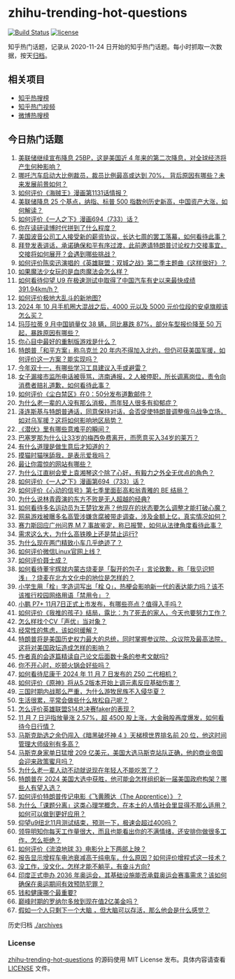 # zhihu-trending-hot-questions

[![Build Status](https://github.com/justjavac/zhihu-trending-hot-questions/workflows/ci/badge.svg?branch=master)](https://github.com/justjavac/zhihu-trending-hot-questions/actions)
[![license](https://img.shields.io/github/license/justjavac/zhihu-trending-hot-questions)](https://github.com/justjavac/zhihu-trending-hot-questions/blob/master/LICENSE)

知乎热门话题，记录从 2020-11-24
日开始的知乎热门话题。每小时抓取一次数据，按天[归档](./archives)。

## 相关项目

- [知乎热搜榜](https://github.com/justjavac/zhihu-trending-top-search)
- [知乎热门视频](https://github.com/justjavac/zhihu-trending-hot-video)
- [微博热搜榜](https://github.com/justjavac/weibo-trending-hot-search)

## 今日热门话题

<!-- BEGIN -->
<!-- 最后更新时间 Fri Nov 08 2024 11:11:56 GMT+0800 (China Standard Time) -->

1. [美联储继续宣布降息 25BP，这是美国近 4 年来的第二次降息，对全球经济将产生何种影响？](https://www.zhihu.com/question/3494577200)
1. [哪吒汽车启动大比例裁员，裁员比例最高或达到 70%， 背后原因有哪些？未来发展前景如何？](https://www.zhihu.com/question/3443156042)
1. [如何评价《海贼王》漫画第1131话情报？](https://www.zhihu.com/question/3266275013)
1. [美联储降息 25 个基点，纳指、标普 500 指数创历史新高，中国资产大涨，如何解读？](https://www.zhihu.com/question/3515967633)
1. [如何评价《一人之下》漫画694（733）话？](https://www.zhihu.com/question/3491509151)
1. [你在读研读博时代拼到了什么程度？](https://www.zhihu.com/question/2736995946)
1. [美国波音公司工人接受新的薪资协议，长达七周的罢工落幕，如何看待此事？](https://www.zhihu.com/question/3217530779)
1. [拜登发表讲话，承诺确保和平有序过渡，此前邀请特朗普讨论权力交接事宜，交接将如何展开？会遇到哪些挑战？](https://www.zhihu.com/question/3405240881)
1. [如何评价陈奕迅演唱的《英雄联盟：双城之战》第二季主题曲《这样很好》？](https://www.zhihu.com/question/3420586180)
1. [如果魔法少女玩的是血肉魔法会怎么样？](https://www.zhihu.com/question/3293709027)
1. [如何看待仰望 U9 在极速测试中取得了中国汽车有史以来最快成绩 391.94km/h？](https://www.zhihu.com/question/3477733568)
1. [如何评价极地大乱斗的新地图?](https://www.zhihu.com/question/3477859803)
1. [2024 年 10 月手机圈大混战之后，4000 元以及 5000 元价位段的安卓旗舰该怎么买？](https://www.zhihu.com/question/3440788561)
1. [玛莎拉蒂 9 月中国销量仅 38 辆，同比暴跌 87%，部分车型报价降至 50 万起，暴跌原因有哪些？](https://www.zhihu.com/question/3185351652)
1. [你心目中最好的重制版游戏是什么？](https://www.zhihu.com/question/646965708)
1. [特朗普「和平方案」称乌克兰 20 年内不得加入北约，但仍可获美国军援，如何评价这一方案？能实现吗？](https://www.zhihu.com/question/3516007517)
1. [今年双十一，有哪些学习工具建议入手或避雷？](https://www.zhihu.com/question/3491087464)
1. [女子漏接市监所电话被辱骂，济南通报，2 人被停职，所长调离岗位，责令向消费者赔礼道歉，如何看待此事？](https://www.zhihu.com/question/3426193020)
1. [如何评价《尘白禁区》在0：50分发布道歉邮件？](https://www.zhihu.com/question/3492569585)
1. [为什么老一辈的人没有那么消极，而年轻人很多有抑郁症？](https://www.zhihu.com/question/715083437)
1. [泽连斯基与特朗普通话，同意保持对话，会否促使特朗普调整俄乌战争立场，如对乌军援？这将如何影响地区局势？](https://www.zhihu.com/question/3325030046)
1. [《潜伏》里有哪些意难平的瞬间？](https://www.zhihu.com/question/636733088)
1. [巴塞罗那为什么让33岁的梅西免费离开，而愿意买入34岁的莱万？](https://www.zhihu.com/question/543894218)
1. [有什么道理是做生意后才知道的？](https://www.zhihu.com/question/318085423)
1. [摸猫时猫咪舔我，是表示爱我吗？](https://www.zhihu.com/question/665489219)
1. [最让你震惊的网站有哪些？](https://www.zhihu.com/question/20030360)
1. [为什么江直树会爱上袁湘琴这个除了心好，有毅力之外全无优点的角色？](https://www.zhihu.com/question/31900343)
1. [如何评价《一人之下》漫画第694（733）话？](https://www.zhihu.com/question/3482113658)
1. [如何评价《心动的信号》第七季里面彭高和翁青雅的 BE 结局？](https://www.zhihu.com/question/3470286214)
1. [为什么说林青霞演的东方不败是无人超越的经典?](https://www.zhihu.com/question/34508635)
1. [如何看待多名运动员为王楚钦发声？他现在的状态要怎么调整才能打破心魔？](https://www.zhihu.com/question/3450991715)
1. [网易游戏被曝多名高管涉嫌贪腐被带走调查，涉及金额上亿，真实情况如何？](https://www.zhihu.com/question/3467891260)
1. [赛力斯回应广州问界 M 7 事故鉴定，称已报警，如何从法律角度看待此事？](https://www.zhihu.com/question/3433667301)
1. [需求这么大，为什么高铁晚上还是禁止运行?](https://www.zhihu.com/question/666928738)
1. [为什么现在两门精致小车几乎绝迹了？](https://www.zhihu.com/question/359903867)
1. [如何评价微信Linux官网上线？](https://www.zhihu.com/question/3360014967)
1. [如何评价聂士成？](https://www.zhihu.com/question/60821018)
1. [如何看待董宇辉就内蒙古烧麦是「裂开的包子」言论致歉，称「我见识短浅」？烧麦在北方文化中的地位是怎样的？](https://www.zhihu.com/question/3408295069)
1. [小学生用「栓」字造词写出「栓 Q」，热梗会影响新一代的表达能力吗？该不该推行校园网络用语「禁用令」？](https://www.zhihu.com/question/3429243738)
1. [小鹏 P7+ 11月7日正式上市发布，有哪些亮点？值得入手吗？](https://www.zhihu.com/question/3085368214)
1. [如何评价《我推的孩子》结局，露比：为了死去的家人，今天也要努力工作？](https://www.zhihu.com/question/3418380048)
1. [怎么样找个CV「声优」当对象？](https://www.zhihu.com/question/447116570)
1. [经常性的焦虑，该如何缓解？](https://www.zhihu.com/question/3367925493)
1. [特朗普将是美国历史权力最大的总统，同时掌握参议院、众议院及最高法院，这将对美国政坛造成怎样的影响？](https://www.zhihu.com/question/2902140673)
1. [作者真的会逐篇精读自己论文后面数十条的参考文献吗?](https://www.zhihu.com/question/664180828)
1. [你不开心时，吃顿火锅会好些吗？](https://www.zhihu.com/question/3299028360)
1. [如何看待尼康于 2024 年 11 月 7 日发布的 Z50 二代相机？](https://www.zhihu.com/question/3428871055)
1. [如何评价《原神》将从5.2版本开始上调元素反应基础伤害？](https://www.zhihu.com/question/3339673694)
1. [三国时期内战那么严重，为什么游牧民族不入侵华夏？](https://www.zhihu.com/question/934537933)
1. [生活很累，平常会做些什么放松自己呢？](https://www.zhihu.com/question/3368201030)
1. [怎么评价英雄联盟S14总决赛faker的表现？](https://www.zhihu.com/question/2946844199)
1. [11 月 7 日沪指放量涨 2.57%，超 4500 股上涨，大金融股再度爆发，如何看待今日行情？](https://www.zhihu.com/question/3407899543)
1. [马斯克助选之余仍闯入《暗黑破坏神 4 》天梯榜世界排名前 20 位，他这时间管理大师级别有多高？](https://www.zhihu.com/question/3358920200)
1. [马斯克身家单日猛增 209 亿美元，美国大选马斯克站队正确，他的商业帝国会迎来政策蜜月吗？](https://www.zhihu.com/question/3406113087)
1. [为什么老一辈人动不动就说现在年轻人不能吃苦了？](https://www.zhihu.com/question/476013775)
1. [特朗普在 2024 美国大选中获胜，他可能会怎样组织新一届美国政府构架？哪些人有望入选？](https://www.zhihu.com/question/3323834801)
1. [如何评价特朗普传记电影《飞黄腾达（The Apprentice）》？](https://www.zhihu.com/question/652717431)
1. [为什么「课题分离」这类心理学概念，在本土的人情社会里显得不那么适用？如何可以做到更好应用？](https://www.zhihu.com/question/3347102716)
1. [仰望u9纽北11月测试结束，预测一下，极速会超过400吗？](https://www.zhihu.com/question/3376142936)
1. [领导明知你每天工作量很大，而且也能看出你的不满情绪，还安排你做很多工作，怎么拒绝？](https://www.zhihu.com/question/3251063195)
1. [如何评价《流浪地球 3》电影分上下两部上映？](https://www.zhihu.com/question/3422649663)
1. [报告显示增程车电池衰减高于纯电车，什么原因？如何评价增程式这一技术？](https://www.zhihu.com/question/3405577209)
1. [没工作，没文化，怎样才能不躺平，有奋斗方向?](https://www.zhihu.com/question/3350672707)
1. [印度正式申办 2036 年奥运会，其基础设施能否承载奥运会赛事需求？该如何确保在奥运期间有效预防犯罪？](https://www.zhihu.com/question/3344664382)
1. [钱和健康哪个最重要?](https://www.zhihu.com/question/2277780842)
1. [巅峰时期的罗纳尔多放到现在值2亿美金吗？](https://www.zhihu.com/question/534677835)
1. [假如一个人只剩下一个大脑 ，但大脑可以存活，那么他会是什么感觉？](https://www.zhihu.com/question/435920418)

<!-- END -->

历史归档 [./archives](./archives)

### License

[zhihu-trending-hot-questions](https://github.com/justjavac/zhihu-trending-hot-questions)
的源码使用 MIT License 发布。具体内容请查看 [LICENSE](./LICENSE) 文件。
